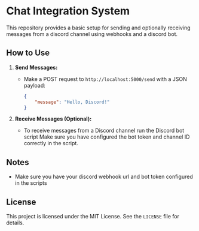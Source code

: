 # Chat Integration System

This repository provides a basic setup for sending and optionally receiving messages from a discord channel using webhooks and a discord bot.

## How to Use

1. **Send Messages:**
   - Make a POST request to `http://localhost:5000/send` with a JSON payload:
   
     ```json
     {
         "message": "Hello, Discord!"
     }
     ```

2. **Receive Messages (Optional):**
   - To receive messages from a Discord channel run the Discord bot script Make sure you have configured the bot token and channel ID correctly in the script.

## Notes

- Make sure you have your discord webhook url and bot token configured in the scripts

## License

This project is licensed under the MIT License. See the `LICENSE` file for details.
